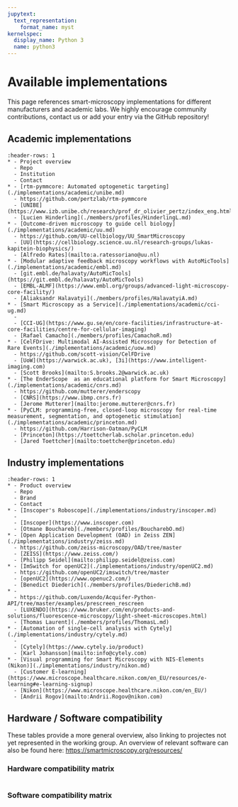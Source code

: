 ```yaml
---
jupytext:
  text_representation:
    format_name: myst
kernelspec:
  display_name: Python 3
  name: python3
---
```


# Available implementations
This page references smart-microscopy implementations for different manufacturers and academic labs. We highly encourage community contributions, contact us or add your entry via the GitHub repository!

## Academic implementations
```{list-table}
:header-rows: 1
* - Project overview
  - Repo
  - Institution
  - Contact
* - [rtm-pymmcore: Automated optogenetic targeting](./implementations/academic/unibe.md)
  - https://github.com/pertzlab/rtm-pymmcore
  - [UNIBE](https://www.izb.unibe.ch/research/prof_dr_olivier_pertz/index_eng.html)
  - [Lucien Hinderling](./members/profiles/HinderlingL.md)
* - [Outcome-driven microscopy to guide cell biology](./implementations/academic/uu.md)
  - https://github.com/UU-cellbiology/UU_SmartMicroscopy
  - [UU](https://cellbiology.science.uu.nl/research-groups/lukas-kapitein-biophysics/)
  - [Alfredo Rates](mailto:a.ratessoriano@uu.nl)
* - [Modular adaptive feedback microscopy workflows with AutoMicTools](./implementations/academic/embl.md)
  - [git.embl.de/halavaty/AutoMicTools](https://git.embl.de/halavaty/AutoMicTools)
  - [EMBL-ALMF](https://www.embl.org/groups/advanced-light-microscopy-core-facility/)
  - [Aliaksandr Halavatyi](./members/profiles/HalavatyiA.md)
* - [Smart Microscopy as a Service](./implementations/academic/cci-ug.md)
  -
  - [CCI-UG](https://www.gu.se/en/core-facilities/infrastructure-at-core-facilities/centre-for-cellular-imaging)
  - [Rafael Camacho](./members/profiles/CamachoR.md)
* - [CelFDrive: Multimodal AI-Assisted Microscopy for Detection of Rare Events](./implementations/academic/uow.md)
  - https://github.com/scott-vision/CelFDrive
  - [UoW](https://warwick.ac.uk), [3i](https://www.intelligent-imaging.com)
  - [Scott Brooks](mailto:S.brooks.2@warwick.ac.uk)
* - [The EnderScope  as an educational platform for Smart Microscopy](./implementations/academic/cnrs.md)
  - https://github.com/mutterer/enderscopy
  - [CNRS](https://www.ibmp.cnrs.fr)
  - [Jerome Mutterer](mailto:jerome.mutterer@cnrs.fr)
* - [PyCLM: programming-free, closed-loop microscopy for real-time measurement, segmentation, and optogenetic stimulation](./implementations/academic/princeton.md)
  - https://github.com/Harrison-Oatman/PyCLM
  - [Princeton](https://toettcherlab.scholar.princeton.edu)
  - [Jared Toettcher](mailto:toettcher@princeton.edu)
```

## Industry implementations
```{list-table}
:header-rows: 1
* - Product overview
  - Repo
  - Brand
  - Contact
* - [Inscoper's Roboscope](./implementations/industry/inscoper.md)
  -
  - [Inscoper](https://www.inscoper.com)
  - [Otmane Bouchareb](./members/profiles/BoucharebO.md)
* - [Open Application Development (OAD) in Zeiss ZEN](./implementations/industry/zeiss.md)
  - https://github.com/zeiss-microscopy/OAD/tree/master
  - [ZEISS](https://www.zeiss.com/)
  - [Philipp Seidel](mailto:philipp.seidel@zeiss.com)
* - [ImSwitch for openUC2](./implementations/industry/openUC2.md)
  - https://github.com/openUC2/imswitch/tree/master
  - [openUC2](https://www.openuc2.com/)
  - [Benedict Diederich](./members/profiles/DiederichB.md)  
* -  
  - https://github.com/Luxendo/Acquifer-Python-API/tree/master/examples/prescreen_rescreen
  - [LUXENDO](https://www.bruker.com/en/products-and-solutions/fluorescence-microscopy/light-sheet-microscopes.html)
  - [Thomas Laurent](./members/profiles/ThomasL.md)
* - [Automation of single-cell analysis with Cytely](./implementations/industry/cytely.md)
  - 
  - [Cytely](https://www.cytely.io/product)
  - [Karl Johansson](mailto:info@cytely.com)
* - [Visual programming for Smart Microscopy with NIS-Elements (Nikon)](./implementations/industry/nikon.md)
  - [Customer E-learning](https://www.microscope.healthcare.nikon.com/en_EU/resources/e-learning#e-learning-signup)
  - [Nikon](https://www.microscope.healthcare.nikon.com/en_EU/)
  - [Andrii Rogov](mailto:Andrii.Rogov@nikon.com)
```

## Hardware / Software compatibility
These tables provide a more general overview, also linking to projectes not yet represented in the working group.
An overview of relevant software can also be found here: https://smartmicroscopy.org/resources/


### Hardware compatibility matrix

```{include} implementations/_compatibility_hardware.md
```

### Software compatibility matrix

```{include} implementations/_compatibility_software.md
```
